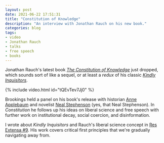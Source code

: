 ```yaml
---
layout: post
date: 2021-06-22 17:51:31
title: "Constitution of Knowledge"
description: "An interview with Jonathan Rauch on his new book."
categories: blog
tags:
- video
- Jonathan Rauch
- talks
- free speech
- books
---
```


Jonathan Rauch's latest book _[The Constitution of Knowledge](https://amzn.to/3xX4g83 "The Constitution of Knowledge")_ just dropped, which sounds sort of like a sequel, or at least a _redux_ of his classic _[Kindly Inquisitors](/books/rauch-kindly-inquisitors/ "Jonathan Rauch, Kindly Inquisitors — Summary and Notes")_.

{% include video.html id="tQEvTev7Jj0" %}

Brookings held a panel on his book's release with historian [Anne Applebaum](https://en.wikipedia.org/wiki/Anne_Applebaum "Anne Applebaum") and novelist [Neal Stephenson](https://en.wikipedia.org/wiki/Neal_Stephenson "Neal Stephenson") (yes, that Neal Stephenson). In _Constitution_ he follows up his ideas on liberal science and free speech with further work on institutional decay, social coercion, and disinformation.

I wrote about _Kindly Inquisitors_ and Rauch's liberal science concept in [Res Extensa #9](https://resextensa.substack.com/p/liberal-science-fallibilism-and-error "Liberal Science — Fallibilism and Error Correction"). His work covers critical first principles that we're gradually navigating away from.
